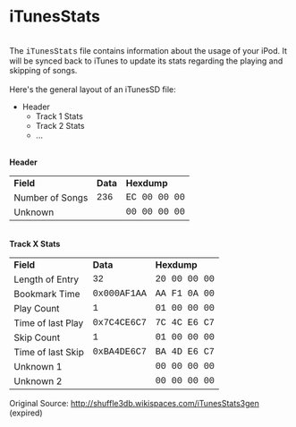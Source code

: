 <h1 id="toc0"><a name="iTunesStats"></a>iTunesStats</h1>
<br>
The <span style="font-family: 'Courier New',Courier,monospace;">iTunesStats</span> file contains information about the usage of your iPod. It will be synced back to iTunes to update its stats regarding the playing and skipping of songs.<br>
<br>
Here's the general layout of an iTunesSD file:<br>
<ul><li>Header<ul><li>Track 1 Stats</li><li>Track 2 Stats</li><li>...</li></ul></li></ul><br>
<strong>Header</strong><br>


<table class="wiki_table">
    <tbody><tr>
        <td><strong>Field</strong><br>
</td>
        <td><strong>Data</strong><br>
</td>
        <td><strong>Hexdump</strong><br>
</td>
    </tr>
    <tr>
        <td>Number of Songs<br>
</td>
        <td><span style="font-family: 'Courier New',Courier,monospace;">236</span><br>
</td>
        <td><span style="font-family: 'Courier New',Courier,monospace;">EC 00 00 00</span><br>
</td>
    </tr>
    <tr>
        <td>Unknown<br>
</td>
        <td><br>
</td>
        <td><span style="font-family: 'Courier New',Courier,monospace;">00 00 00 00</span><br>
</td>
    </tr>
</tbody></table>

<br>
<strong>Track X Stats</strong><br>


<table class="wiki_table">
    <tbody><tr>
        <td><strong>Field</strong><br>
</td>
        <td><strong>Data</strong><br>
</td>
        <td><strong>Hexdump</strong><br>
</td>
    </tr>
    <tr>
        <td>Length of Entry<br>
</td>
        <td><span style="font-family: 'Courier New',Courier,monospace;">32</span><br>
</td>
        <td><span style="font-family: 'Courier New',Courier,monospace;">20 00 00 00</span><br>
</td>
    </tr>
    <tr>
        <td>Bookmark Time<br>
</td>
        <td><span style="font-family: 'Courier New',Courier,monospace;">0x000AF1AA</span><br>
</td>
        <td><span style="font-family: 'Courier New',Courier,monospace;">AA F1 0A 00</span><br>
</td>
    </tr>
    <tr>
        <td>Play Count<br>
</td>
        <td><span style="font-family: 'Courier New',Courier,monospace;">1</span><br>
</td>
        <td><span style="font-family: 'Courier New',Courier,monospace;">01 00 00 00</span><br>
</td>
    </tr>
    <tr>
        <td>Time of last Play<br>
</td>
        <td><span style="font-family: 'Courier New',Courier,monospace;">0x7C4CE6C7</span><br>
</td>
        <td><span style="font-family: 'Courier New',Courier,monospace;">7C 4C E6 C7</span><br>
</td>
    </tr>
    <tr>
        <td>Skip Count<br>
</td>
        <td><span style="font-family: 'Courier New',Courier,monospace;">1</span><br>
</td>
        <td><span style="font-family: 'Courier New',Courier,monospace;">01 00 00 00</span><br>
</td>
    </tr>
    <tr>
        <td>Time of last Skip<br>
</td>
        <td><span style="font-family: 'Courier New',Courier,monospace;">0xBA4DE6C7</span><br>
</td>
        <td><span style="font-family: 'Courier New',Courier,monospace;">BA 4D E6 C7</span><br>
</td>
    </tr>
    <tr>
        <td>Unknown 1<br>
</td>
        <td><br>
</td>
        <td><span style="font-family: 'Courier New',Courier,monospace;">00 00 00 00</span><br>
</td>
    </tr>
    <tr>
        <td>Unknown 2<br>
</td>
        <td><br>
</td>
        <td><span style="font-family: 'Courier New',Courier,monospace;">00 00 00 00</span><br />
        </td>
    </tr>
    </table>
<p>Original Source: <a href="http://shuffle3db.wikispaces.com/iTunesSD3gen">http://shuffle3db.wikispaces.com/iTunesStats3gen</a> (expired)</p>
